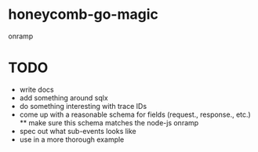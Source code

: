 # honeycomb-go-magic

onramp

# TODO
* write docs
* add something around sqlx
* do something interesting with trace IDs
* come up with a reasonable schema for fields (request., response., etc.)
** make sure this schema matches the node-js onramp
* spec out what sub-events looks like
* use in a more thorough example

